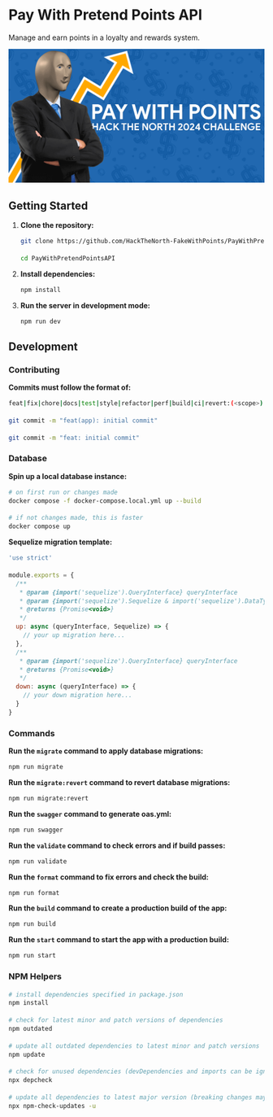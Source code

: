 # Pay With Pretend Points API

Manage and earn points in a loyalty and rewards system.

![Pay With Points Banner Image](./public/assets/images/image.png)

## Getting Started

1. **Clone the repository:**

   ```bash
   git clone https://github.com/HackTheNorth-FakeWithPoints/PayWithPretendPointsAPI.git

   cd PayWithPretendPointsAPI
   ```

2. **Install dependencies:**

   ```bash
   npm install
   ```

3. **Run the server in development mode:**

   ```bash
   npm run dev
   ```

## Development

### **Contributing**

**Commits must follow the format of:**

```bash
feat|fix|chore|docs|test|style|refactor|perf|build|ci|revert:(<scope>): "YOUR COMMIT MESSAGE"

git commit -m "feat(app): initial commit"

git commit -m "feat: initial commit"
```

### **Database**

**Spin up a local database instance:**

```bash
# on first run or changes made
docker compose -f docker-compose.local.yml up --build

# if not changes made, this is faster
docker compose up
```

**Sequelize migration template:**

```js
'use strict'

module.exports = {
  /**
   * @param {import('sequelize').QueryInterface} queryInterface
   * @param {import('sequelize').Sequelize & import('sequelize').DataTypes} Sequelize
   * @returns {Promise<void>}
   */
  up: async (queryInterface, Sequelize) => {
    // your up migration here...
  },
  /**
   * @param {import('sequelize').QueryInterface} queryInterface
   * @returns {Promise<void>}
   */
  down: async (queryInterface) => {
    // your down migration here...
  }
}
```

### **Commands**

**Run the `migrate` command to apply database migrations:**

```bash
npm run migrate
```

**Run the `migrate:revert` command to revert database migrations:**

```bash
npm run migrate:revert
```

**Run the `swagger` command to generate oas.yml:**

```bash
npm run swagger
```

**Run the `validate` command to check errors and if build passes:**

```bash
npm run validate
```

**Run the `format` command to fix errors and check the build:**

```bash
npm run format
```

**Run the `build` command to create a production build of the app:**

```bash
npm run build
```

**Run the `start` command to start the app with a production build:**

```bash
npm run start
```

### **NPM Helpers**

```bash
# install dependencies specified in package.json
npm install

# check for latest minor and patch versions of dependencies
npm outdated

# update all outdated dependencies to latest minor and patch versions
npm update

# check for unused dependencies (devDependencies and imports can be ignored)
npx depcheck

# update all dependencies to latest major version (breaking changes may occur)
npx npm-check-updates -u
```

